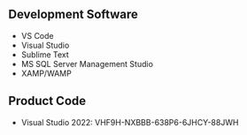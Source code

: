 ## Development Software
- VS Code
- Visual Studio
- Sublime Text 
- MS SQL Server Management Studio
- XAMP/WAMP

## Product Code
- Visual Studio 2022: VHF9H-NXBBB-638P6-6JHCY-88JWH

